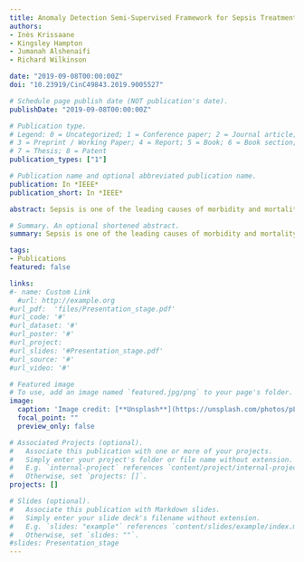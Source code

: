 ```yaml
---
title: Anomaly Detection Semi-Supervised Framework for Sepsis Treatment.
authors:
- Inès Krissaane
- Kingsley Hampton
- Jumanah Alshenaifi 
- Richard Wilkinson

date: "2019-09-08T00:00:00Z"
doi: "10.23919/CinC49843.2019.9005527"

# Schedule page publish date (NOT publication's date).
publishDate: "2019-09-08T00:00:00Z"

# Publication type.
# Legend: 0 = Uncategorized; 1 = Conference paper; 2 = Journal article;
# 3 = Preprint / Working Paper; 4 = Report; 5 = Book; 6 = Book section;
# 7 = Thesis; 8 = Patent
publication_types: ["1"]

# Publication name and optional abbreviated publication name.
publication: In *IEEE*
publication_short: In *IEEE*

abstract: Sepsis is one of the leading causes of morbidity and mortality in hospitals. Early diagnosis could substantially improve the patient outcomes and reduce the mortality rate. In this paper we propose a machine learning approach for anomaly detection to aid the early detection of sepsis. Using the medical data of over 40,000 patients [1], we use both unsupervised and supervised methods to extract relevant features from the data, and then use standard classification approaches to predict sepsis six hours before clinical diagnosis occurs. To extract features, we used the reconstruction error of an auto-encoding neural network trained on control patients free of sepsis, and used random forest classifiers to learn the most important features for the classification of patients. We then combined the features from both of these approaches with a variety of standard classification models. Cross-validation as well as the asymmetric utility function designed for this challenge are used to evaluate the resulting models. We obtained a utility function score for the full unseen dataset of 0.177 (Team Kriss); achieved with a logistic regression classifier. All the implementation is publicly available at https://github.com/ineskris/SepsisChallenge-Cinc2019.

# Summary. An optional shortened abstract.
summary: Sepsis is one of the leading causes of morbidity and mortality in hospitals. Early diagnosis could substantially improve the patient outcomes and reduce the mortality rate. In this paper we propose a machine learning approach for anomaly detection to aid the early detection of sepsis.

tags:
- Publications
featured: false

links:
#- name: Custom Link
  #url: http://example.org
#url_pdf:  'files/Presentation_stage.pdf'
#url_code: '#'
#url_dataset: '#'
#url_poster: '#'
#url_project: 
#url_slides: '#Presentation_stage.pdf'
#url_source: '#'
#url_video: '#'

# Featured image
# To use, add an image named `featured.jpg/png` to your page's folder. 
image:
  caption: 'Image credit: [**Unsplash**](https://unsplash.com/photos/pLCdAaMFLTE)'
  focal_point: ""
  preview_only: false

# Associated Projects (optional).
#   Associate this publication with one or more of your projects.
#   Simply enter your project's folder or file name without extension.
#   E.g. `internal-project` references `content/project/internal-project/index.md`.
#   Otherwise, set `projects: []`.
projects: []

# Slides (optional).
#   Associate this publication with Markdown slides.
#   Simply enter your slide deck's filename without extension.
#   E.g. `slides: "example"` references `content/slides/example/index.md`.
#   Otherwise, set `slides: ""`.
#slides: Presentation_stage
---
```



